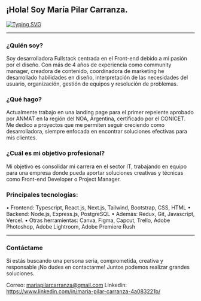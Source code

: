 ##  ¡Hola! Soy María Pilar Carranza.
[![Typing SVG](https://readme-typing-svg.demolab.com?font=Fira+Code&pause=1000&color=B47CF7&width=435&lines=Junior+front-end+developer🚀)](https://git.io/typing-svg)
_____

### ¿Quién soy?
Soy desarrolladora Fullstack centrada en el Front-end debido a mi pasión por el diseño. Con más de 4 años de experiencia como community manager, creadora de contenido, coordinadora de marketing he desarrollado habilidades en diseño, interpretación de las necesidades del usuario, organización, gestión de equipos y resolución de problemas.

### ¿Qué hago?
Actualmente trabajo en una landing page para el primer repelente aprobado por ANMAT en la región del NOA, Argentina, certificado por el CONICET. Me dedico a proyectos que me permiten seguir creciendo como desarrolladora, siempre enfocada en encontrar soluciones efectivas para mis clientes.

### ¿Cuál es mi objetivo profesional?
Mi objetivo es consolidar mi carrera en el sector IT, trabajando en equipo para una empresa donde pueda aportar soluciones creativas y técnicas como Front-end Developer o Project Manager.

### Principales tecnologías:
 •	Frontend: Typescript, React.js, Next.js, Tailwind, Bootstrap, CSS, HTML
 •	Backend: Node.js, Express.js, PostgreSQL
 •	Además: Redux, Git, Javascript, Vercel.
 • Otras herramientas: Canva, Figma, Capcut, Trello, Adobe Photoshop, Adobe Lightroom, Adobe Premiere Rush
_______
### Contáctame
Si estás buscando una persona seria, comprometida, creativa y responsable ¡No dudes en contactarme! Juntos podemos realizar grandes soluciones.

Correo: mariapilarcarranza@gmail.com
Linkedin: https://www.linkedin.com/in/maria-pilar-carranza-4a083221b/
